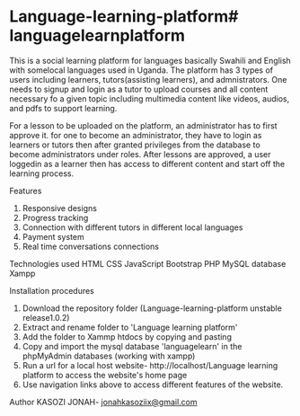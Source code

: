 # Language-learning-platform#   l a n g u a g e l e a r n p l a t f o r m
This is a social learning platform for languages basically Swahili and English with somelocal languages used in
Uganda.
The platform has 3 types of users including learners, tutors(assisting learners), and admnistrators.
One needs to signup and login as a tutor to upload courses and all content necessary fo a given topic including
multimedia content like videos, audios, and pdfs to support learning.  

For a lesson to be uploaded on the platform, an administrator has to first approve it.
for one to become an administrator, they have to login as learners or tutors then after granted privileges from the database
to become administrators under roles. 
After lessons are approved, a user loggedin as a learner then has access to different content and start off the learning process. <br>

Features
1. Responsive designs
2. Progress tracking
3. Connection with different tutors in different local languages
4. Payment system
5. Real time conversations connections

Technologies used
HTML
CSS
JavaScript
Bootstrap
PHP
MySQL database
Xampp

Installation procedures
1. Download the repository folder (Language-learning-platform unstable release1.0.2)
2. Extract and rename folder to 'Language learning platform'
3. Add the folder to Xammp htdocs by copying and pasting
4. Copy and import the mysql database 'languagelearn' in the phpMyAdmin databases (working with xampp)
5. Run a url for a local host website- http://localhost/Language learning platform to access the website's home page
6. Use navigation links above to access different features of the website.

Author
KASOZI JONAH- jonahkasoziix@gmail.com

  

 
 
